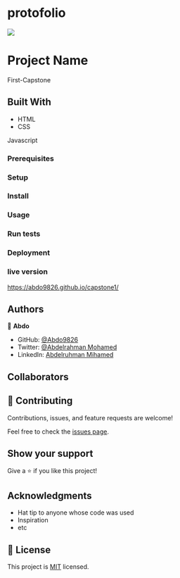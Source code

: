 # protofolio

![](https://img.shields.io/badge/Microverse-blueviolet)

# Project Name 

First-Capstone


## Built With

- HTML
- CSS

Javascript





### Prerequisites

### Setup

### Install

### Usage

### Run tests

### Deployment

### live version 
https://abdo9826.github.io/capstone1/




## Authors

👤 **Abdo**

- GitHub: [@Abdo9826](https://github.com/Abdo9826)
- Twitter: [@Abdelrahman Mohamed](https://twitter.com/abodyalex1)
- LinkedIn: [Abdelruhman Mihamed](https://www.linkedin.com/in/abdelruhman-mihamed-a42667179/)

## Collaborators



## 🤝 Contributing

Contributions, issues, and feature requests are welcome!

Feel free to check the [issues page](../../issues/).

## Show your support

Give a ⭐️ if you like this project!

## Acknowledgments

- Hat tip to anyone whose code was used
- Inspiration
- etc

## 📝 License

This project is [MIT](./MIT.md) licensed.
